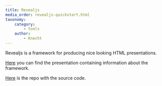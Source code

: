 ```yaml
---
title: Revealjs
media_order: revealjs-quickstart.html
taxonomy:
    category:
        - tools
    author:
        - Knecht
---
```


Revealjs is a framework for producing nice looking HTML presentations.

[Here](https://open.rootknecht.io/revealjs-quickstart/#/) you can find the presentation containing information about the framework. 

[Here](https://repo.rootknecht.net/open/revealjs-quickstart) is the repo with the source code.